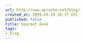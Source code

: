 ```yaml
---
url: http://www.apreche.net/blog/
created_at: 2005-05-24 16:37 UTC
published: false
title: Gourmet Geek
tags:
- blog
---
```



